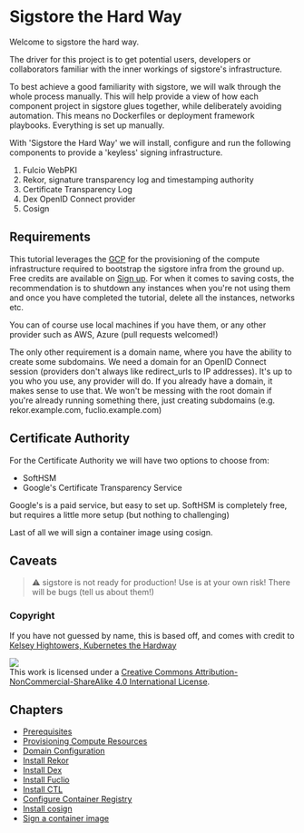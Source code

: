 # Sigstore the Hard Way

Welcome to sigstore the hard way.

The driver for this project is to get potential users, developers or collaborators familiar with the inner workings of
sigstore's infrastructure.

To best achieve a good familiarity with sigstore, we will walk through the whole process manually. This will help
provide a view of how each component project in sigstore glues together, while deliberately avoiding automation.  This
means no Dockerfiles or deployment framework playbooks. Everything is set up manually.

With 'Sigstore the Hard Way' we will install, configure and run the following components to provide a 'keyless' signing
infrastructure.

1. Fulcio WebPKI
2. Rekor, signature transparency log and timestamping authority
3. Certificate Transparency Log
4. Dex OpenID Connect provider
5. Cosign

## Requirements

This tutorial leverages the [GCP](https://cloud.google.com/) for the provisioning of the compute
infrastructure required to bootstrap the sigstore infra from the ground up.
Free credits are available on [Sign up](https://cloud.google.com/free/). For when it comes to saving costs, the recommendation
is to shutdown any instances when you're not using them and once you have completed the tutorial, delete
all the instances, networks etc.

You can of course use local machines if you have them, or any other provider such as AWS, Azure (pull requests welcomed!)

The only other requirement is a domain name, where you have the ability to create some subdomains. We need a domain
for an OpenID Connect session (providers don't always like redirect_urls to IP addresses). It's up to you who you use, any provider will do. If you already have a domain, it makes sense to use that. We won't be messing with the root domain if you're already running something there, just creating subdomains (e.g. rekor.example.com, fuclio.example.com)



## Certificate Authority

For the Certificate Authority we will have two options to choose from:

* SoftHSM
* Google's Certificate Transparency Service

Google's is a paid service, but easy to set up. SoftHSM is completely free, but requires a little more setup (but nothing
to challenging)

Last of all we will sign a container image using cosign.

## Caveats

> :warning: sigstore is not ready for production! Use is at your own risk! There will be bugs (tell us about them!)

### Copyright

If you have not guessed by name, this is based off, and comes with credit to [Kelsey Hightowers, Kubernetes the Hardway](https://github.com/kelseyhightower/kubernetes-the-hard-way)


<a rel="license" href="http://creativecommons.org/licenses/by-nc-sa/4.0/"><img ealt="Creative Commons License" style="border-width:0" src="https://i.creativecommons.org/l/by-nc-sa/4.0/88x31.png" /></a><br />This work is licensed under a <a rel="license" href="http://creativecommons.org/licenses/by-nc-sa/4.0/">Creative Commons Attribution-NonCommercial-ShareAlike 4.0 International License</a>.

## Chapters

* [Prerequisites](docs/01-prerequisites.md)
* [Provisioning Compute Resources](docs/02-compute-resources.md)
* [Domain Configuration](docs/03-domain-configuration.md)
* [Install Rekor](docs/04-rekor.md)
* [Install Dex](docs/05-dex.md)
* [Install Fuclio](docs/06-fulcio.md)
* [Install CTL](docs/07-certifcate-transparency.md)
* [Configure Container Registry](docs/08-configure-registry.md)
* [Install cosign](docs/09-cosign.md)
* [Sign a container image](docs/10-sign-container.md)
